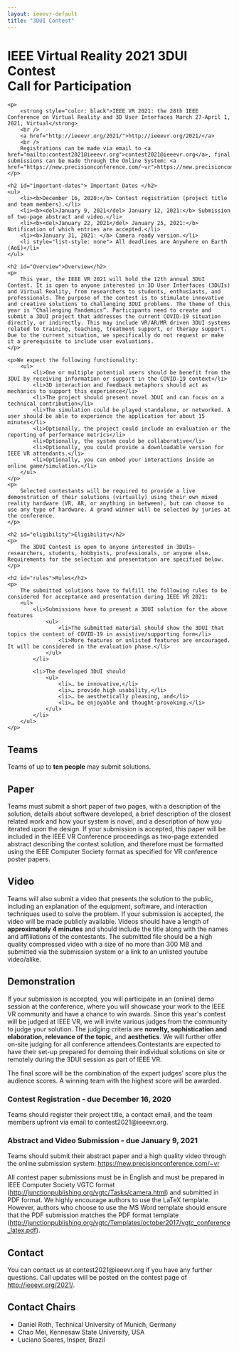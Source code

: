 ```yaml
---
layout: ieeevr-default
title: "3DUI Contest"
---
```


<div>
    <h1 id="cfp-3dui-contest"> IEEE Virtual Reality 2021 3DUI Contest <br /> Call for Participation </h1>

    <p>
        <strong style="color: black">IEEE VR 2021: the 28th IEEE Conference on Virtual Reality and 3D User Interfaces March 27-April 1, 2021, Virtual</strong>
        <br />
        <a href="http://ieeevr.org/2021/">http://ieeevr.org/2021/</a>
        <br />
        Registrations can be made via email to <a href="mailto:contest2021@ieeevr.org">contest2021@ieeevr.org</a>, final submissions can be made through the Online System: <a href="https://new.precisionconference.com/~vr">https://new.precisionconference.com/~vr</a>.
    </p>

    <h2 id="important-dates"> Important Dates </h2>
    <ul>
        <li><b>December 16, 2020:</b> Contest registration (project title and team members).</li>
        <li><b><del>January 9, 2021</del> January 12, 2021:</b> Submission of two-page abstract and video.</li>
        <li><b><del>January 22, 2021</del> January 25, 2021:</b> Notification of which entries are accepted.</li>
        <li><b>January 31, 2021: </b> Camera ready version.</li>
        <li style="list-style: none"> All deadlines are Anywhere on Earth (AoE)</li>
    </ul>

    <h2 id="Overview">Overview</h2>
    <p>
        This year, the IEEE VR 2021 will hold the 12th annual 3DUI Contest. It is open to anyone interested in 3D User Interfaces (3DUIs) and Virtual Reality, from researchers to students, enthusiasts, and professionals. The purpose of the contest is to stimulate innovative and creative solutions to challenging 3DUI problems. The theme of this year is “Challenging Pandemics”. Participants need to create and submit a 3DUI project that addresses the current COVID-19 situation directly, or indirectly. This may include VR/AR/MR driven 3DUI systems related to training, teaching, treatment support, or therapy support. Due to the current situation, we specifically do not request or make it a prerequisite to include user evaluations.
    </p>

    <p>We expect the following functionality:
        <ul>
            <li>One or multiple potential users should be benefit from the 3DUI by receiving information or support in the COVID-19 context</li>
            <li>3D interaction and feedback metaphors should act as mechanics to support this experience</li>
            <li>The project should present novel 3DUI and can focus on a technical contribution</li>
            <li>The simulation could be played standalone, or networked. A user should be able to experience the application for about 15 minutes</li>
            <li>Optionally, the project could include an evaluation or the reporting of performance metrics</li>
            <li>Optionally, the system could be collaborative</li>
            <li>Optionally, you could provide a downloadable version for IEEE VR attendants.</li>
            <li>Optionally, you can embed your interactions inside an online game/simulation.</li>
        </ul>
    </p>
    <p>
        Selected contestants will be required to provide a live demonstration of their solutions (virtually) using their own mixed reality hardware (VR, AR, or anything in between), but can choose to use any type of hardware. A grand winner will be selected by juries at the conference.
    </p>

    <h2 id="eligibility">Eligibility</h2>
    <p>
        The 3DUI Contest is open to anyone interested in 3DUIs—researchers, students, hobbyists, professionals, or anyone else. Requirements for the selection and presentation are specified below.
    </p>

    <h2 id="rules">Rules</h2>
    <p>
        The submitted solutions have to fulfill the following rules to be considered for acceptance and presentation during IEEE VR 2021:
        <ul>
            <li>Submissions have to present a 3DUI solution for the above features
                <ul>
                    <li>The submitted material should show the 3DUI that topics the context of COVID-19 in assistive/supporting form</li>
                    <li>More features or unlisted features are encouraged. It will be considered in the evaluation phase.</li>
                </ul>
            </li>

            <li>The developed 3DUI should
                <ul>
                    <li>… be innovative,</li>
                    <li>… provide high usability,</li>
                    <li>… be aesthetically pleasing, and</li>
                    <li>… be enjoyable and thought-provoking.</li>
                </ul>
            </li>
        </ul>
    </p>

<h2 id="teams">Teams</h2>
<p>
    Teams of up to <strong>ten people</strong> may submit solutions.
</p>
    
<h2 id="paper">Paper</h2>
<p>
Teams must submit a short paper of two pages, with a description of the solution, details about software developed, a brief description of the closest related work and how your system is novel, and a description of how you iterated upon the design. 
If your submission is accepted, this paper will be included in the IEEE VR Conference proceedings as two-page extended abstract describing the contest solution, and therefore must be formatted using the IEEE Computer Society format as specified for VR conference poster papers.
</p>

<h2 id="video">Video</h2>
<p>
    Teams will also submit a video that presents the solution to the public, including an explanation of the equipment, software, and interaction techniques used to solve the problem. If your submission is accepted, the video will be made publicly available. Videos should have a length of <strong>approximately 4 minutes</strong> and should include the title along with the names and affiliations of the contestants. The submitted file should be a high quality compressed video with a size of no more than 300 MB and submitted via the submission system or a link to an unlisted youtube video/alike.
</p>

<h2 id="demonstration">Demonstration</h2>
<p>
If your submission is accepted, you will participate in an (online) demo session at the conference, where you will showcase your work to the IEEE VR community and have a chance to win awards. Since this year's contest will be judged at IEEE VR, we will invite various judges from the community to judge your solution. The judging criteria are <strong>novelty, sophistication and elaboration, relevance of the topic,</strong> and <strong>aesthetics</strong>. We will further offer on-site judging for all conference attendees.Contestants are expected to have their set-up prepared for demoing their individual solutions on site or remotely during the 3DUI session as part of IEEE VR.
</p> 
<p>
The final score will be the combination of the expert judges’ score plus the audience scores. A winning team with the highest score will be awarded.
</p>

<h3>Contest Registration - due December 16, 2020</h3>
<p>
Teams should register their project title, a contact email, and the team members upfront via email to contest2021@ieeevr.org.
</p>
    
<h3>Abstract and Video Submission - due January 9, 2021</h3>
<p>
Teams should submit their abstract paper and a high quality video through the online submission system: <a href="https://new.precisionconference.com/~vr">https://new.precisionconference.com/~vr</a>
</p>
<p>
    All contest paper submissions must be in English and must be prepared in IEEE Computer Society VGTC format (<a href="http://junctionpublishing.org/vgtc/Tasks/camera.html">http://junctionpublishing.org/vgtc/Tasks/camera.html</a>) and submitted in PDF format. We highly encourage authors to use the LaTeX template. However, authors who choose to use the MS Word template should ensure that the PDF submission matches the PDF format template (<a href="http://junctionpublishing.org/vgtc/Templates/october2017/vgtc_conference_latex.pdf">http://junctionpublishing.org/vgtc/Templates/october2017/vgtc_conference_latex.pdf</a>). 
</p>

<h2 id="contact"> Contact </h2>
<p>
You can contact us at contest2021@ieeevr.org if you have any further questions.
Call updates will be posted on the contest page of <a href="http://ieeevr.org/2021/">http://ieeevr.org/2021/</a>.
</p>


<h2 id="contact"> Contact Chairs </h2>

<p>
    <ul>   
        <li>Daniel Roth, Technical University of Munich, Germany</li>
        <li>Chao Mei, Kennesaw State University, USA</li>
        <li>Luciano Soares, Insper, Brazil</li>
    </ul>
</p>



</div>
